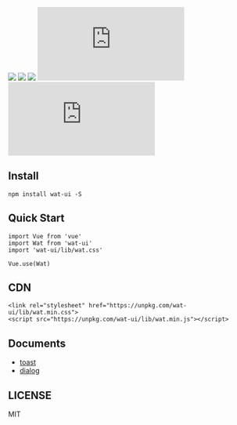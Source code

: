 ![](https://img.shields.io/npm/v/wat-ui.svg) ![](https://img.shields.io/badge/LICENSE-MIT-green.svg) ![](http://img.shields.io/npm/dm/wat-ui.svg) ![](http://img.badgesize.io/https://unpkg.com/wat-ui/dist/wat.min.js?compression=gzip&label=gzip%20size:%20js) ![](http://img.badgesize.io/https://unpkg.com/wat-ui/dist/wat.min.css?compression=gzip&label=gzip%20size:%20css)

## Install

```
npm install wat-ui -S
```

## Quick Start

```
import Vue from 'vue'
import Wat from 'wat-ui'
import 'wat-ui/lib/wat.css'

Vue.use(Wat)
```
## CDN

```
<link rel="stylesheet" href="https://unpkg.com/wat-ui/lib/wat.min.css">
<script src="https://unpkg.com/wat-ui/lib/wat.min.js"></script>
```


## Documents

- [toast](https://github.com/wclimb/wat/blob/master/docs/zh-CN/toast.md)
- [dialog](https://github.com/wclimb/wat/blob/master/docs/zh-CN/dialog.md)

## LICENSE
MIT